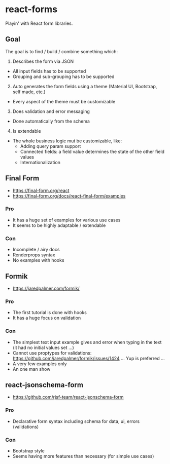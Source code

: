 # react-forms

Playin' with React form libraries.

## Goal

The goal is to find / build / combine something which:

1. Describes the form via JSON

- All input fields has to be supported
- Grouping and sub-grouping has to be supported

2. Auto generates the form fields using a theme (Material UI, Bootstrap, self made, etc.)

- Every aspect of the theme must be customizable

3. Does validation and error messaging

- Done automatically from the schema

4. Is extendable

- The whole business logic mut be customizable, like:
  - Adding query param support
  - Connected fields: a field value determines the state of the other field values
  - Internationalization

## Final Form

- https://final-form.org/react
- https://final-form.org/docs/react-final-form/examples

### Pro

- It has a huge set of examples for various use cases
- It seems to be highly adaptable / extendable

### Con

- Incomplete / airy docs
- Renderprops syntax
- No examples with hooks

## Formik

- https://jaredpalmer.com/formik/

### Pro

- The first tutorial is done with hooks
- It has a huge focus on validation

### Con

- The simplest text input example gives and error when typing in the text (it had no initial values set ...)
- Cannot use proptypes for validations: https://github.com/jaredpalmer/formik/issues/1424 ... Yup is preferred ...
- A very few examples only
- An one man show

## react-jsonschema-form

- https://github.com/rjsf-team/react-jsonschema-form

### Pro

- Declarative form syntax including schema for data, ui, errors (validations)

### Con

- Bootstrap style
- Seems having more features than necessary (for simple use cases)
